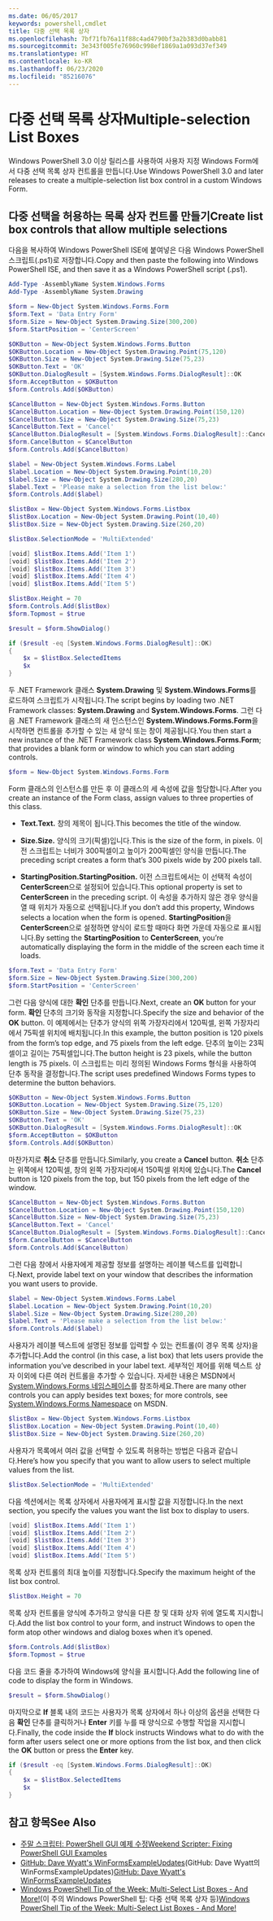```yaml
---
ms.date: 06/05/2017
keywords: powershell,cmdlet
title: 다중 선택 목록 상자
ms.openlocfilehash: 7bf71fb76a11f88c4ad4790bf3a2b383d0babb81
ms.sourcegitcommit: 3e343f005fe76960c998ef1869a1a093d37ef349
ms.translationtype: HT
ms.contentlocale: ko-KR
ms.lasthandoff: 06/23/2020
ms.locfileid: "85216076"
---
```

# <a name="multiple-selection-list-boxes"></a><span data-ttu-id="0a475-103">다중 선택 목록 상자</span><span class="sxs-lookup"><span data-stu-id="0a475-103">Multiple-selection List Boxes</span></span>

<span data-ttu-id="0a475-104">Windows PowerShell 3.0 이상 릴리스를 사용하여 사용자 지정 Windows Form에서 다중 선택 목록 상자 컨트롤을 만듭니다.</span><span class="sxs-lookup"><span data-stu-id="0a475-104">Use Windows PowerShell 3.0 and later releases to create a multiple-selection list box control in a custom Windows Form.</span></span>

## <a name="create-list-box-controls-that-allow-multiple-selections"></a><span data-ttu-id="0a475-105">다중 선택을 허용하는 목록 상자 컨트롤 만들기</span><span class="sxs-lookup"><span data-stu-id="0a475-105">Create list box controls that allow multiple selections</span></span>

<span data-ttu-id="0a475-106">다음을 복사하여 Windows PowerShell ISE에 붙여넣은 다음 Windows PowerShell 스크립트(.ps1)로 저장합니다.</span><span class="sxs-lookup"><span data-stu-id="0a475-106">Copy and then paste the following into Windows PowerShell ISE, and then save it as a Windows PowerShell script (.ps1).</span></span>

```powershell
Add-Type -AssemblyName System.Windows.Forms
Add-Type -AssemblyName System.Drawing

$form = New-Object System.Windows.Forms.Form
$form.Text = 'Data Entry Form'
$form.Size = New-Object System.Drawing.Size(300,200)
$form.StartPosition = 'CenterScreen'

$OKButton = New-Object System.Windows.Forms.Button
$OKButton.Location = New-Object System.Drawing.Point(75,120)
$OKButton.Size = New-Object System.Drawing.Size(75,23)
$OKButton.Text = 'OK'
$OKButton.DialogResult = [System.Windows.Forms.DialogResult]::OK
$form.AcceptButton = $OKButton
$form.Controls.Add($OKButton)

$CancelButton = New-Object System.Windows.Forms.Button
$CancelButton.Location = New-Object System.Drawing.Point(150,120)
$CancelButton.Size = New-Object System.Drawing.Size(75,23)
$CancelButton.Text = 'Cancel'
$CancelButton.DialogResult = [System.Windows.Forms.DialogResult]::Cancel
$form.CancelButton = $CancelButton
$form.Controls.Add($CancelButton)

$label = New-Object System.Windows.Forms.Label
$label.Location = New-Object System.Drawing.Point(10,20)
$label.Size = New-Object System.Drawing.Size(280,20)
$label.Text = 'Please make a selection from the list below:'
$form.Controls.Add($label)

$listBox = New-Object System.Windows.Forms.Listbox
$listBox.Location = New-Object System.Drawing.Point(10,40)
$listBox.Size = New-Object System.Drawing.Size(260,20)

$listBox.SelectionMode = 'MultiExtended'

[void] $listBox.Items.Add('Item 1')
[void] $listBox.Items.Add('Item 2')
[void] $listBox.Items.Add('Item 3')
[void] $listBox.Items.Add('Item 4')
[void] $listBox.Items.Add('Item 5')

$listBox.Height = 70
$form.Controls.Add($listBox)
$form.Topmost = $true

$result = $form.ShowDialog()

if ($result -eq [System.Windows.Forms.DialogResult]::OK)
{
    $x = $listBox.SelectedItems
    $x
}
```

<span data-ttu-id="0a475-107">두 .NET Framework 클래스 **System.Drawing** 및 **System.Windows.Forms**를 로드하여 스크립트가 시작됩니다.</span><span class="sxs-lookup"><span data-stu-id="0a475-107">The script begins by loading two .NET Framework classes: **System.Drawing** and **System.Windows.Forms**.</span></span> <span data-ttu-id="0a475-108">그런 다음 .NET Framework 클래스의 새 인스턴스인 **System.Windows.Forms.Form**을 시작하면 컨트롤을 추가할 수 있는 새 양식 또는 창이 제공됩니다.</span><span class="sxs-lookup"><span data-stu-id="0a475-108">You then start a new instance of the .NET Framework class **System.Windows.Forms.Form**; that provides a blank form or window to which you can start adding controls.</span></span>

```powershell
$form = New-Object System.Windows.Forms.Form
```

<span data-ttu-id="0a475-109">Form 클래스의 인스턴스를 만든 후 이 클래스의 세 속성에 값을 할당합니다.</span><span class="sxs-lookup"><span data-stu-id="0a475-109">After you create an instance of the Form class, assign values to three properties of this class.</span></span>

- <span data-ttu-id="0a475-110">**Text.**</span><span class="sxs-lookup"><span data-stu-id="0a475-110">**Text.**</span></span> <span data-ttu-id="0a475-111">창의 제목이 됩니다.</span><span class="sxs-lookup"><span data-stu-id="0a475-111">This becomes the title of the window.</span></span>

- <span data-ttu-id="0a475-112">**Size.**</span><span class="sxs-lookup"><span data-stu-id="0a475-112">**Size.**</span></span> <span data-ttu-id="0a475-113">양식의 크기(픽셀)입니다.</span><span class="sxs-lookup"><span data-stu-id="0a475-113">This is the size of the form, in pixels.</span></span> <span data-ttu-id="0a475-114">이전 스크립트는 너비가 300픽셀이고 높이가 200픽셀인 양식을 만듭니다.</span><span class="sxs-lookup"><span data-stu-id="0a475-114">The preceding script creates a form that’s 300 pixels wide by 200 pixels tall.</span></span>

- <span data-ttu-id="0a475-115">**StartingPosition.**</span><span class="sxs-lookup"><span data-stu-id="0a475-115">**StartingPosition.**</span></span> <span data-ttu-id="0a475-116">이전 스크립트에서는 이 선택적 속성이 **CenterScreen**으로 설정되어 있습니다.</span><span class="sxs-lookup"><span data-stu-id="0a475-116">This optional property is set to **CenterScreen** in the preceding script.</span></span> <span data-ttu-id="0a475-117">이 속성을 추가하지 않은 경우 양식을 열 때 위치가 자동으로 선택됩니다.</span><span class="sxs-lookup"><span data-stu-id="0a475-117">If you don’t add this property, Windows selects a location when the form is opened.</span></span> <span data-ttu-id="0a475-118">**StartingPosition**을 **CenterScreen**으로 설정하면 양식이 로드할 때마다 화면 가운데 자동으로 표시됩니다.</span><span class="sxs-lookup"><span data-stu-id="0a475-118">By setting the **StartingPosition** to **CenterScreen**, you’re automatically displaying the form in the middle of the screen each time it loads.</span></span>

```powershell
$form.Text = 'Data Entry Form'
$form.Size = New-Object System.Drawing.Size(300,200)
$form.StartPosition = 'CenterScreen'
```

<span data-ttu-id="0a475-119">그런 다음 양식에 대한 **확인** 단추를 만듭니다.</span><span class="sxs-lookup"><span data-stu-id="0a475-119">Next, create an **OK** button for your form.</span></span> <span data-ttu-id="0a475-120">**확인** 단추의 크기와 동작을 지정합니다.</span><span class="sxs-lookup"><span data-stu-id="0a475-120">Specify the size and behavior of the **OK** button.</span></span> <span data-ttu-id="0a475-121">이 예제에서는 단추가 양식의 위쪽 가장자리에서 120픽셀, 왼쪽 가장자리에서 75픽셀 위치에 배치됩니다.</span><span class="sxs-lookup"><span data-stu-id="0a475-121">In this example, the button position is 120 pixels from the form’s top edge, and 75 pixels from the left edge.</span></span> <span data-ttu-id="0a475-122">단추의 높이는 23픽셀이고 길이는 75픽셀입니다.</span><span class="sxs-lookup"><span data-stu-id="0a475-122">The button height is 23 pixels, while the button length is 75 pixels.</span></span> <span data-ttu-id="0a475-123">이 스크립트는 미리 정의된 Windows Forms 형식을 사용하여 단추 동작을 결정합니다.</span><span class="sxs-lookup"><span data-stu-id="0a475-123">The script uses predefined Windows Forms types to determine the button behaviors.</span></span>

```powershell
$OKButton = New-Object System.Windows.Forms.Button
$OKButton.Location = New-Object System.Drawing.Size(75,120)
$OKButton.Size = New-Object System.Drawing.Size(75,23)
$OKButton.Text = 'OK'
$OKButton.DialogResult = [System.Windows.Forms.DialogResult]::OK
$form.AcceptButton = $OKButton
$form.Controls.Add($OKButton)
```

<span data-ttu-id="0a475-124">마찬가지로 **취소** 단추를 만듭니다.</span><span class="sxs-lookup"><span data-stu-id="0a475-124">Similarly, you create a **Cancel** button.</span></span> <span data-ttu-id="0a475-125">**취소** 단추는 위쪽에서 120픽셀, 창의 왼쪽 가장자리에서 150픽셀 위치에 있습니다.</span><span class="sxs-lookup"><span data-stu-id="0a475-125">The **Cancel** button is 120 pixels from the top, but 150 pixels from the left edge of the window.</span></span>

```powershell
$CancelButton = New-Object System.Windows.Forms.Button
$CancelButton.Location = New-Object System.Drawing.Point(150,120)
$CancelButton.Size = New-Object System.Drawing.Size(75,23)
$CancelButton.Text = 'Cancel'
$CancelButton.DialogResult = [System.Windows.Forms.DialogResult]::Cancel
$form.CancelButton = $CancelButton
$form.Controls.Add($CancelButton)
```

<span data-ttu-id="0a475-126">그런 다음 창에서 사용자에게 제공할 정보를 설명하는 레이블 텍스트를 입력합니다.</span><span class="sxs-lookup"><span data-stu-id="0a475-126">Next, provide label text on your window that describes the information you want users to provide.</span></span>

```powershell
$label = New-Object System.Windows.Forms.Label
$label.Location = New-Object System.Drawing.Point(10,20)
$label.Size = New-Object System.Drawing.Size(280,20)
$label.Text = 'Please make a selection from the list below:'
$form.Controls.Add($label)
```

<span data-ttu-id="0a475-127">사용자가 레이블 텍스트에 설명된 정보를 입력할 수 있는 컨트롤(이 경우 목록 상자)을 추가합니다.</span><span class="sxs-lookup"><span data-stu-id="0a475-127">Add the control (in this case, a list box) that lets users provide the information you’ve described in your label text.</span></span> <span data-ttu-id="0a475-128">세부적인 제어를 위해 텍스트 상자 이외에 다른 여러 컨트롤을 추가할 수 있습니다. 자세한 내용은 MSDN에서 [System.Windows.Forms 네임스페이스](https://msdn.microsoft.com/library/k50ex0x9(v=vs.110).aspx)를 참조하세요.</span><span class="sxs-lookup"><span data-stu-id="0a475-128">There are many other controls you can apply besides text boxes; for more controls, see [System.Windows.Forms Namespace](https://msdn.microsoft.com/library/k50ex0x9(v=vs.110).aspx) on MSDN.</span></span>

```powershell
$listBox = New-Object System.Windows.Forms.Listbox
$listBox.Location = New-Object System.Drawing.Point(10,40)
$listBox.Size = New-Object System.Drawing.Size(260,20)
```

<span data-ttu-id="0a475-129">사용자가 목록에서 여러 값을 선택할 수 있도록 허용하는 방법은 다음과 같습니다.</span><span class="sxs-lookup"><span data-stu-id="0a475-129">Here’s how you specify that you want to allow users to select multiple values from the list.</span></span>

```powershell
$listBox.SelectionMode = 'MultiExtended'
```

<span data-ttu-id="0a475-130">다음 섹션에서는 목록 상자에서 사용자에게 표시할 값을 지정합니다.</span><span class="sxs-lookup"><span data-stu-id="0a475-130">In the next section, you specify the values you want the list box to display to users.</span></span>

```powershell
[void] $listBox.Items.Add('Item 1')
[void] $listBox.Items.Add('Item 2')
[void] $listBox.Items.Add('Item 3')
[void] $listBox.Items.Add('Item 4')
[void] $listBox.Items.Add('Item 5')
```

<span data-ttu-id="0a475-131">목록 상자 컨트롤의 최대 높이를 지정합니다.</span><span class="sxs-lookup"><span data-stu-id="0a475-131">Specify the maximum height of the list box control.</span></span>

```powershell
$listBox.Height = 70
```

<span data-ttu-id="0a475-132">목록 상자 컨트롤을 양식에 추가하고 양식을 다른 창 및 대화 상자 위에 열도록 지시합니다.</span><span class="sxs-lookup"><span data-stu-id="0a475-132">Add the list box control to your form, and instruct Windows to open the form atop other windows and dialog boxes when it’s opened.</span></span>

```powershell
$form.Controls.Add($listBox)
$form.Topmost = $true
```

<span data-ttu-id="0a475-133">다음 코드 줄을 추가하여 Windows에 양식을 표시합니다.</span><span class="sxs-lookup"><span data-stu-id="0a475-133">Add the following line of code to display the form in Windows.</span></span>

```powershell
$result = $form.ShowDialog()
```

<span data-ttu-id="0a475-134">마지막으로 **If** 블록 내의 코드는 사용자가 목록 상자에서 하나 이상의 옵션을 선택한 다음 **확인** 단추를 클릭하거나 **Enter** 키를 누를 때 양식으로 수행할 작업을 지시합니다.</span><span class="sxs-lookup"><span data-stu-id="0a475-134">Finally, the code inside the **If** block instructs Windows what to do with the form after users select one or more options from the list box, and then click the **OK** button or press the **Enter** key.</span></span>

```powershell
if ($result -eq [System.Windows.Forms.DialogResult]::OK)
{
    $x = $listBox.SelectedItems
    $x
}
```

## <a name="see-also"></a><span data-ttu-id="0a475-135">참고 항목</span><span class="sxs-lookup"><span data-stu-id="0a475-135">See Also</span></span>

- [<span data-ttu-id="0a475-136">주말 스크립터:  PowerShell GUI 예제 수정</span><span class="sxs-lookup"><span data-stu-id="0a475-136">Weekend Scripter:  Fixing PowerShell GUI Examples</span></span>](https://go.microsoft.com/fwlink/?LinkId=506644)
- <span data-ttu-id="0a475-137">[GitHub: Dave Wyatt's WinFormsExampleUpdates](https://github.com/dlwyatt/WinFormsExampleUpdates)(GitHub: Dave Wyatt의 WinFormsExampleUpdates)</span><span class="sxs-lookup"><span data-stu-id="0a475-137">[GitHub: Dave Wyatt's WinFormsExampleUpdates](https://github.com/dlwyatt/WinFormsExampleUpdates)</span></span>
- <span data-ttu-id="0a475-138">[Windows PowerShell Tip of the Week: Multi-Select List Boxes - And More!](https://technet.microsoft.com/library/ff730950.aspx)(이 주의 Windows PowerShell 팁: 다중 선택 목록 상자 등)</span><span class="sxs-lookup"><span data-stu-id="0a475-138">[Windows PowerShell Tip of the Week:  Multi-Select List Boxes - And More!](https://technet.microsoft.com/library/ff730950.aspx)</span></span>
